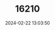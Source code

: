 ---
title: "16210"
category: "Paraxerus palliatus"
draft: false
date: 2024-02-22 13:03:50
languages:
  English: ["Red Bush Squirrel"]
---